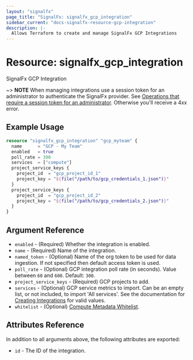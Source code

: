 ```yaml
---
layout: "signalfx"
page_title: "SignalFx: signalfx_gcp_integration"
sidebar_current: "docs-signalfx-resource-gcp-integration"
description: |-
  Allows Terraform to create and manage SignalFx GCP Integrations
---
```


# Resource: signalfx_gcp_integration

SignalFx GCP Integration

~> **NOTE** When managing integrations use a session token for an administrator to authenticate the SignalFx provider. See [Operations that require a session token for an administrator](https://dev.splunk.com/observability/docs/administration/authtokens#Operations-that-require-a-session-token-for-an-administrator). Otherwise you'll receive a 4xx error.

## Example Usage

```tf
resource "signalfx_gcp_integration" "gcp_myteam" {
  name      = "GCP - My Team"
  enabled   = true
  poll_rate = 300
  services  = ["compute"]
  project_service_keys {
    project_id  = "gcp_project_id_1"
    project_key = "${file("/path/to/gcp_credentials_1.json")}"
  }
  project_service_keys {
    project_id  = "gcp_project_id_2"
    project_key = "${file("/path/to/gcp_credentials_2.json")}"
  }
}
```

## Argument Reference

* `enabled` - (Required) Whether the integration is enabled.
* `name` - (Required) Name of the integration.
* `named_token` - (Optional) Name of the org token to be used for data ingestion. If not specified then default access token is used.
* `poll_rate` - (Optional) GCP integration poll rate (in seconds). Value between `60` and `600`. Default: `300`.
* `project_service_keys` - (Required) GCP projects to add.
* `services` - (Optional) GCP service metrics to import. Can be an empty list, or not included, to import 'All services'. See the documentation for [Creating Integrations](https://dev.splunk.com/observability/reference/api/integrations/latest#endpoint-create-integration) for valid values.
* `whitelist` - (Optional) [Compute Metadata Whitelist](https://docs.splunk.com/Observability/infrastructure/navigators/gcp.html#compute-engine-instance).

## Attributes Reference

In addition to all arguments above, the following attributes are exported:

* `id` - The ID of the integration.
